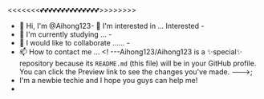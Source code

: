 <<<<<<<💕💕💕💕💕💕💕💕💕💕💕💕💕💕>>>>>>>>

- 👋 Hi, I'm @Aihong123- 👀 I'm interested in ... Interested -
- 🌱 I'm currently studying ... -
- 💞️ I would like to collaborate ...... -
- 📫 How to contact me ... <! ---Aihong123/Aihong123 is a ✨special✨ repository because its `README.md` (this file) will be in your GitHub profile. You can click the Preview link to see the changes you've made. --->;
- I'm a newbie techie and I hope you guys can help me!
- 
